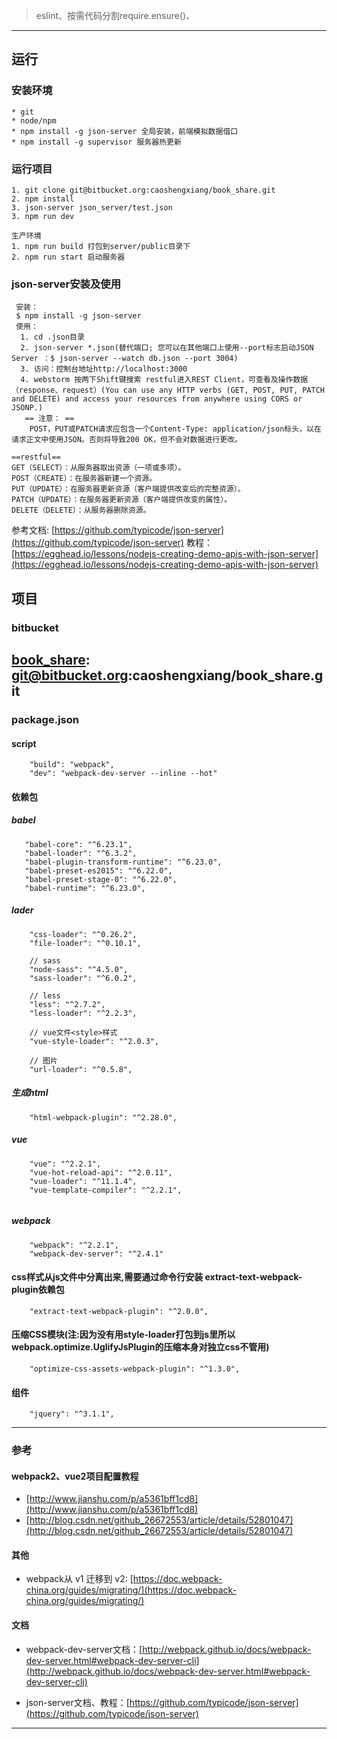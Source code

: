 > eslint、按需代码分割require.ensure()、
-----------
## 运行
### 安装环境
    * git 
    * node/npm
    * npm install -g json-server 全局安装，前端模拟数据借口
    * npm install -g supervisor 服务器热更新

### 运行项目
    1. git clone git@bitbucket.org:caoshengxiang/book_share.git
    2. npm install
    3. json-server json_server/test.json
    3. npm run dev

    生产环境
    1. npm run build 打包到server/public目录下
    2. npm run start 启动服务器

### json-server安装及使用
     安装：
     $ npm install -g json-server
     使用：
      1. cd .json目录
      2. json-server *.json(替代端口; 您可以在其他端口上使用--port标志启动JSON Server ：$ json-server --watch db.json --port 3004)
      3. 访问：控制台地址http://localhost:3000
      4. webstorm 按两下Shift键搜索 restful进入REST Client，可查看及操作数据（response、request）(You can use any HTTP verbs (GET, POST, PUT, PATCH and DELETE) and access your resources from anywhere using CORS or JSONP.)
       == 注意： ==
        POST，PUT或PATCH请求应包含一个Content-Type: application/json标头，以在请求正文中使用JSON。否则将导致200 OK，但不会对数据进行更改。

    ==restful==
    GET（SELECT）：从服务器取出资源（一项或多项）。
    POST（CREATE）：在服务器新建一个资源。
    PUT（UPDATE）：在服务器更新资源（客户端提供改变后的完整资源）。
    PATCH（UPDATE）：在服务器更新资源（客户端提供改变的属性）。
    DELETE（DELETE）：从服务器删除资源。

参考文档:
[https://github.com/typicode/json-server](https://github.com/typicode/json-server)
教程：
[https://egghead.io/lessons/nodejs-creating-demo-apis-with-json-server](https://egghead.io/lessons/nodejs-creating-demo-apis-with-json-server)

## 项目
### bitbucket
[book_share](git@bitbucket.org:caoshengxiang/book_share.git): git@bitbucket.org:caoshengxiang/book_share.git
------------

### package.json
#### script
```
    "build": "webpack",
    "dev": "webpack-dev-server --inline --hot"
```


#### 依赖包
##### babel
```
   "babel-core": "^6.23.1",
   "babel-loader": "^6.3.2",
   "babel-plugin-transform-runtime": "^6.23.0",
   "babel-preset-es2015": "^6.22.0",
   "babel-preset-stage-0": "^6.22.0",
   "babel-runtime": "^6.23.0", 
```
##### lader
```
    "css-loader": "^0.26.2",
    "file-loader": "^0.10.1",
    
    // sass
    "node-sass": "^4.5.0",
    "sass-loader": "^6.0.2",
    
    // less
    "less": "^2.7.2",
    "less-loader": "^2.2.3",
    
    // vue文件<style>样式
    "vue-style-loader": "^2.0.3",

    // 图片
    "url-loader": "^0.5.8",
```
##### 生成html
```
    "html-webpack-plugin": "^2.28.0",
```
##### vue 
```
    "vue": "^2.2.1",
    "vue-hot-reload-api": "^2.0.11",
    "vue-loader": "^11.1.4",
    "vue-template-compiler": "^2.2.1",
        
```
##### webpack
```
    "webpack": "^2.2.1",
    "webpack-dev-server": "^2.4.1"
```
#### css样式从js文件中分离出来,需要通过命令行安装 extract-text-webpack-plugin依赖包
```
    "extract-text-webpack-plugin": "^2.0.0",
```
#### 压缩CSS模块(注:因为没有用style-loader打包到js里所以webpack.optimize.UglifyJsPlugin的压缩本身对独立css不管用)
```
    "optimize-css-assets-webpack-plugin": "^1.3.0",
```
#### 组件
```
    "jquery": "^3.1.1",
```


------------


### 参考
#### webpack2、vue2项目配置教程
* [http://www.jianshu.com/p/a5361bff1cd8](http://www.jianshu.com/p/a5361bff1cd8)
* [http://blog.csdn.net/github_26672553/article/details/52801047](http://blog.csdn.net/github_26672553/article/details/52801047)


#### 其他
* webpack从 v1 迁移到 v2: [https://doc.webpack-china.org/guides/migrating/](https://doc.webpack-china.org/guides/migrating/)



#### 文档
* webpack-dev-server文档：[http://webpack.github.io/docs/webpack-dev-server.html#webpack-dev-server-cli](http://webpack.github.io/docs/webpack-dev-server.html#webpack-dev-server-cli)

* json-server文档、教程：[https://github.com/typicode/json-server](https://github.com/typicode/json-server)

-------------